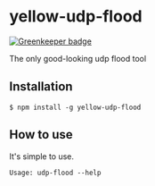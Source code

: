 yellow-udp-flood
=====

[![Greenkeeper badge](https://badges.greenkeeper.io/Yellowiki/udp-flood.svg)](https://greenkeeper.io/)

The only good-looking udp flood tool

## Installation

    $ npm install -g yellow-udp-flood
    
## How to use

It's simple to use.

    Usage: udp-flood --help